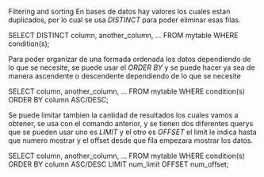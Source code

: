 Filtering and sorting
En bases de datos hay valores los cuales estan duplicados, por lo cual se usa *DISTINCT* para poder eliminar esas filas.

SELECT DISTINCT column, another_column, …
FROM mytable
WHERE condition(s);

Para poder organizar de una formada ordenada los datos dependiendo de lo que se necesite, se puede usar el *ORDER BY* y se puede hacer ya sea de manera ascendente o descendente dependiendo de lo que se necesite

SELECT column, another_column, …
FROM mytable
WHERE condition(s)
ORDER BY column ASC/DESC;

Se puede limitar tambien la cantidad de resultados los cuales vamos a obtener, se usa con el comando anterior, y se tienen dos diferentes querys que se pueden usar uno es *LIMIT* y el otro es *OFFSET*
el limit le indica hasta que numero mostrar y el offset desde que fila empezara mostrar los datos.

SELECT column, another_column, …
FROM mytable
WHERE condition(s)
ORDER BY column ASC/DESC
LIMIT num_limit OFFSET num_offset;